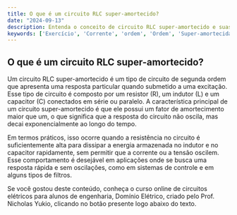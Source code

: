 ```yaml
---
title: O que é um circuito RLC super-amortecido?
date: "2024-09-13"
description: Entenda o conceito de circuito RLC super-amortecido e suas características principais.
keywords: ['Exercício', 'Corrente', 'ordem', 'Ordem', 'Super-amortecida', 'Circuito', 'RLC']
---
```


## O que é um circuito RLC super-amortecido?

Um circuito RLC super-amortecido é um tipo de circuito de segunda ordem que apresenta uma resposta particular quando submetido a uma excitação. Esse tipo de circuito é composto por um resistor (R), um indutor (L) e um capacitor (C) conectados em série ou paralelo. A característica principal de um circuito super-amortecido é que ele possui um fator de amortecimento maior que um, o que significa que a resposta do circuito não oscila, mas decai exponencialmente ao longo do tempo.

Em termos práticos, isso ocorre quando a resistência no circuito é suficientemente alta para dissipar a energia armazenada no indutor e no capacitor rapidamente, sem permitir que a corrente ou a tensão oscilem. Esse comportamento é desejável em aplicações onde se busca uma resposta rápida e sem oscilações, como em sistemas de controle e em alguns tipos de filtros.

Se você gostou deste conteúdo, conheça o curso online de circuitos elétricos para alunos de engenharia, Domínio Elétrico, criado pelo Prof. Nicholas Yukio, clicando no botão presente logo abaixo do texto.